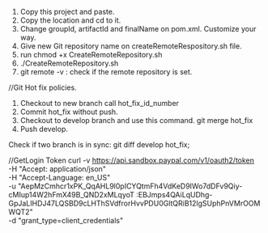 1. Copy this project and paste.
2. Copy the location and cd to it.
3. Change groupId, artifactId and finalName on pom.xml. Customize your way.
4. Give new Git repository name on createRemoteRespository.sh file.
5. run chmod +x CreateRemoteRepository.sh
6. ./CreateRemoteRepository.sh
7. git remote -v : check if the remote repository is set.


//Git Hot fix policies.
1. Checkout to new branch call hot_fix_id_number
2. Commit hot_fix without push.
3. Checkout to develop branch and use this command.
git merge hot_fix
4. Push develop.

Check if two branch is in sync: git diff develop hot_fix;


//GetLogin Token
curl -v https://api.sandbox.paypal.com/v1/oauth2/token \
   -H "Accept: application/json" \
   -H "Accept-Language: en_US" \
   -u "AepMzCmhcr1xPK_QqAHL9l0pICYQtmFh4VdKeD9IWo7dDFv9Qiy-cMIup14W2hFmX49B_QND2xMLqyoT
:EBJmps4QAiLqUDhg-GpJaLIHDJ47LQSBD9cLHThSVdfrorHvvPDU0GltQRiB12lgSUphPnVMrOOMWQT2" \
   -d "grant_type=client_credentials"
   
   
   
   